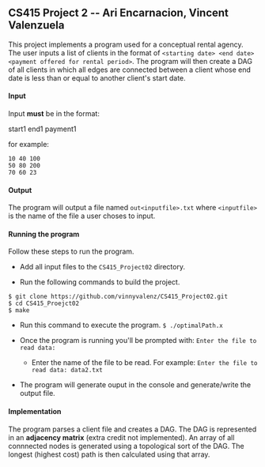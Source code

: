 
## CS415 Project 2 -- Ari Encarnacion, Vincent Valenzuela

This project implements a program used for a conceptual rental agency. The user inputs a list of clients in the format of `<starting date> <end date> <payment offered for rental period>`. The program will then create a DAG of all clients in which all edges are connected between a client whose end date is less than or equal to another client's start date.

#### Input

Input **must** be in the format:

start1 end1 payment1

for example:

```
10 40 100
50 80 200
70 60 23
```

#### Output

The program will output a file named `out<inputfile>.txt` where `<inputfile>`  is the name of the file a user choses to input.


#### Running the program

Follow these steps to run the program.

- Add all input files to the `CS415_Project02` directory.

- Run the following commands to build the project.
```
$ git clone https://github.com/vinnyvalenz/CS415_Project02.git
$ cd CS415_Proejct02
$ make
```

- Run this command to execute the program.
`$ ./optimalPath.x`

- Once the program is running you'll be prompted with:
`Enter the file to read data:`

	- Enter the name of the file to be read. For example: 
	`Enter the file to read data: data2.txt`

- The program will generate ouput in the console and generate/write the output file.

#### Implementation

The program parses a client file and creates a DAG. The DAG is represented in an **adjacency matrix** (extra credit not implemented). An array of all connnected nodes is generated using a topological sort of the DAG. The longest (highest cost) path is then calculated using that array.